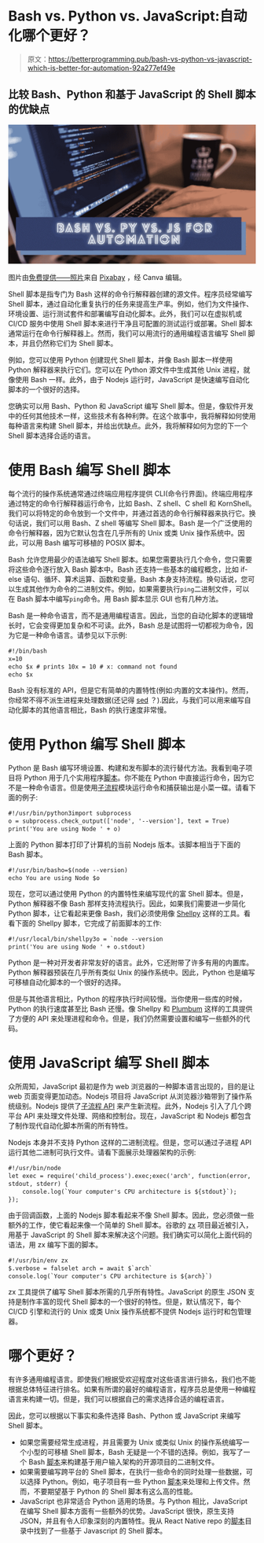 # Bash vs. Python vs. JavaScript:自动化哪个更好？

> 原文：<https://betterprogramming.pub/bash-vs-python-vs-javascript-which-is-better-for-automation-92a277ef49e>

## 比较 Bash、Python 和基于 JavaScript 的 Shell 脚本的优缺点

![](img/028e829ffa4a5e472dc03033df23162a.png)

图片由[免费提供——照片](https://pixabay.com/users/242387/)来自 [Pixabay](https://www.pixabay.com/photos/731198) ，经 Canva 编辑。

Shell 脚本是指专门为 Bash 这样的命令行解释器创建的源文件。程序员经常编写 Shell 脚本，通过自动化重复执行的任务来提高生产率。例如，他们为文件操作、环境设置、运行测试套件和部署编写自动化脚本。此外，我们可以在虚拟机或 CI/CD 服务中使用 Shell 脚本来进行干净且可配置的测试运行或部署。Shell 脚本通常运行在命令行解释器上。然而，我们可以用流行的通用编程语言编写 Shell 脚本，并且仍然称它们为 Shell 脚本。

例如，您可以使用 Python 创建现代 Shell 脚本，并像 Bash 脚本一样使用 Python 解释器来执行它们。您可以在 Python 源文件中生成其他 Unix 进程，就像使用 Bash 一样。此外，由于 Nodejs 运行时，JavaScript 是快速编写自动化脚本的一个很好的选择。

您确实可以用 Bash、Python 和 JavaScript 编写 Shell 脚本。但是，像软件开发中的任何其他技术一样，这些技术有各种利弊。在这个故事中，我将解释如何使用每种语言来构建 Shell 脚本，并给出优缺点。此外，我将解释如何为您的下一个 Shell 脚本选择合适的语言。

# 使用 Bash 编写 Shell 脚本

每个流行的操作系统通常通过终端应用程序提供 CLI(命令行界面)。终端应用程序通过特定的命令行解释器运行命令，比如 Bash、Z shell、C shell 和 KornShell。我们可以将特定的命令放到一个文件中，并通过首选的命令行解释器来执行它。换句话说，我们可以用 Bash、Z shell 等编写 Shell 脚本。Bash 是一个广泛使用的命令行解释器，因为它默认包含在几乎所有的 Unix 或类 Unix 操作系统中。因此，可以用 Bash 编写可移植的 POSIX 脚本。

Bash 允许您用最少的语法编写 Shell 脚本。如果您需要执行几个命令，您只需要将这些命令逐行放入 Bash 脚本中。Bash 还支持一些基本的编程概念，比如 if-else 语句、循环、算术运算、函数和变量。Bash 本身支持流程。换句话说，您可以生成其他作为命令的二进制文件。例如，如果需要执行`ping`二进制文件，可以在 Bash 脚本中编写`ping`命令。用 Bash 脚本显示 GUI 也有几种方法。

Bash 是一种命令语言，而不是通用编程语言。因此，当您的自动化脚本的逻辑增长时，它会变得更加复杂和不可读。此外，Bash 总是试图将一切都视为命令，因为它是一种命令语言。请参见以下示例:

```
#!/bin/bash
x=10
echo $x # prints 10x = 10 # x: command not found
echo $x
```

Bash 没有标准的 API，但是它有简单的内置特性(例如:内置的文本操作)。然而，你经常不得不派生进程来处理数据(还记得 [sed](https://www.gnu.org/software/sed/manual/sed.html) ？).因此，与我们可以用来编写自动化脚本的其他语言相比，Bash 的执行速度非常慢。

# 使用 Python 编写 Shell 脚本

Python 是 Bash 编写环境设置、构建和发布脚本的流行替代方法。我看到电子项目将 Python 用于几个实用程序[脚本](https://github.com/electron/electron/tree/main/script)。你不能在 Python 中直接运行命令，因为它不是一种命令语言。但是使用[子流程](https://docs.python.org/3/library/subprocess.html)模块运行命令和捕获输出是小菜一碟。请看下面的例子:

```
#!/usr/bin/python3import subprocess
o = subprocess.check_output(['node', '--version'], text = True)
print('You are using Node ' + o)
```

上面的 Python 脚本打印了计算机的当前 Nodejs 版本。该脚本相当于下面的 Bash 脚本。

```
#!/usr/bin/basho=$(node --version)
echo You are using Node $o
```

现在，您可以通过使用 Python 的内置特性来编写现代的富 Shell 脚本。但是，Python 解释器不像 Bash 那样支持流程执行。因此，如果我们需要进一步简化 Python 脚本，让它看起来更像 Bash，我们必须使用像 [Shellpy](https://github.com/lamerman/shellpy) 这样的工具。看看下面的 Shellpy 脚本，它完成了前面脚本的工作:

```
#!/usr/local/bin/shellpy3o = `node --version
print('You are using Node ' + o.stdout)
```

Python 是一种对开发者非常友好的语言。此外，它还附带了许多有用的内置库。Python 解释器预装在几乎所有类似 Unix 的操作系统中。因此，Python 也是编写可移植自动化脚本的一个很好的选择。

但是与其他语言相比，Python 的程序执行时间较慢。当你使用一些库的时候，Python 的执行速度甚至比 Bash 还慢。像 Shellpy 和 [Plumbum](https://github.com/tomerfiliba/plumbum) 这样的工具提供了方便的 API 来处理进程和命令。但是，我们仍然需要设置和编写一些额外的代码。

# 使用 JavaScript 编写 Shell 脚本

众所周知，JavaScript 最初是作为 web 浏览器的一种脚本语言出现的，目的是让 web 页面变得更加动态。Nodejs 项目将 JavaScript 从浏览器沙箱带到了操作系统级别。Nodejs 提供了[子流程 API](https://nodejs.org/api/child_process.html) 来产生新流程。此外，Nodejs 引入了几个跨平台 API 来处理文件处理、网络和控制台。现在，JavaScript 和 Nodejs 都包含了制作现代自动化脚本所需的所有特性。

Nodejs 本身并不支持 Python 这样的二进制流程。但是，您可以通过子进程 API 运行其他二进制可执行文件。请看下面展示处理器架构的示例:

```
#!/usr/bin/node
let exec = require('child_process').exec;exec('arch', function(error, stdout, stderr) {
    console.log(`Your computer's CPU architecture is ${stdout}`);
});
```

由于回调函数，上面的 Nodejs 脚本看起来不像 Shell 脚本。因此，您必须做一些额外的工作，使它看起来像一个简单的 Shell 脚本。谷歌的 [zx](https://github.com/google/zx) 项目最近被引入，用基于 JavaScript 的 Shell 脚本来解决这个问题。我们确实可以简化上面代码的语法，用 zx 编写下面的脚本。

```
#!/usr/bin/env zx
$.verbose = falselet arch = await $`arch`
console.log(`Your computer's CPU architecture is ${arch}`)
```

zx 工具提供了编写 Shell 脚本所需的几乎所有特性。JavaScript 的原生 JSON 支持是制作丰富的现代 Shell 脚本的一个很好的特性。但是，默认情况下，每个 CI/CD 引擎和流行的 Unix 或类 Unix 操作系统都不提供 Nodejs 运行时和包管理器。

# 哪个更好？

有许多通用编程语言。即使我们根据受欢迎程度对这些语言进行排名，我们也不能根据总体特征进行排名。如果有所谓的最好的编程语言，程序员总是使用一种编程语言来构建一切。但是，我们可以根据自己的需求选择合适的编程语言。

因此，您可以根据以下事实和条件选择 Bash、Python 或 JavaScript 来编写 Shell 脚本。

*   如果您需要经常生成进程，并且需要为 Unix 或类似 Unix 的操作系统编写一个小型的可移植 Shell 脚本，Bash 无疑是一个不错的选择。例如，我写了一个 Bash [脚本](https://github.com/neutralinojs/neutralinojs/blob/main/build_linux.sh)来构建基于用户输入架构的开源项目的二进制文件。
*   如果需要编写跨平台的 Shell 脚本，在执行一些命令的同时处理一些数据，可以选择 Python。例如，电子项目有一些 Python [脚本](https://github.com/electron/electron/tree/main/script/release/uploaders)来处理和上传文件。然而，不要期望基于 Python 的 Shell 脚本有这么高的性能。
*   JavaScript 也非常适合 Python 适用的场景。与 Python 相比，JavaScript 在编写 Shell 脚本方面有一些额外的优势。JavaScript 很快，原生支持 JSON，并且有令人印象深刻的内置特性。我从 React Native repo 的[脚本](https://github.com/facebook/react-native/tree/main/scripts)目录中找到了一些基于 Javascript 的 Shell 脚本。
